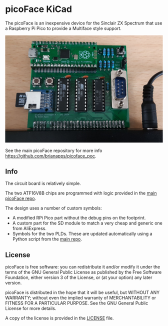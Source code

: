 # picoFace KiCad

The picoFace is an inexpensive device for the Sinclair ZX Spectrum that use a Raspberry Pi Pico to provide a Multiface style support. 

![picoFace Pic](./picoface-pic.jpg)

See the main picoFace repository for more info https://github.com/brianapps/picoface_poc.

## Info

The circuit board is relatively simple.

The two ATF16V8B chips are programmed with logic provided in the [main picoFace repo](https://github.com/brianapps/picoface_poc).

The design uses a number of custom symbols:
* A modified RPi Pico part without the debug pins on the footprint.
* A custom part for the SD module to match a very cheap and generic one from AliExpress.
* Symbols for the two PLDs. These are updated automatically using a Python script from the [main repo](https://github.com/brianapps/picoface_poc).

## License

picoFace is free software: you can redistribute it and/or modify it under the terms of
the GNU General Public License as published by the Free Software Foundation, either
version 3 of the License, or (at your option) any later version.

picoFace is distributed in the hope that it will be useful, but WITHOUT ANY WARRANTY; 
without even the implied warranty of MERCHANTABILITY or FITNESS FOR A PARTICULAR PURPOSE.
See the GNU General Public License for more details.

A copy of the license is provided in the [LICENSE](./LICENSE) file.
